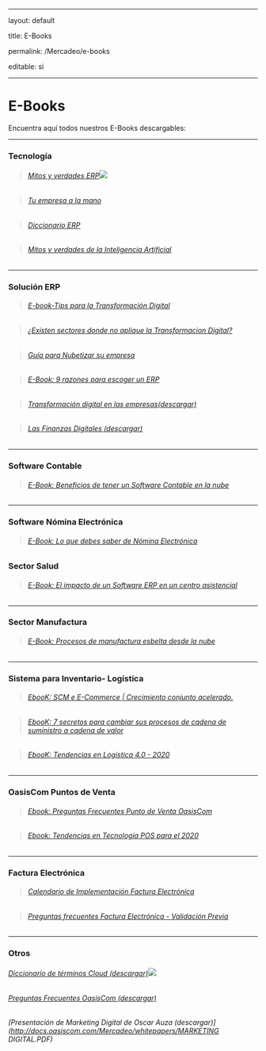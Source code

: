 ﻿---





layout: default





title: E-Books





permalink: /Mercadeo/e-books





editable: si





---











# E-Books





 





Encuentra aquí todos nuestros E-Books descargables:











------------------------------------------------------








### Tecnología

>###### [Mitos y verdades ERP](http://docs.oasiscom.com/Mercadeo/e-books/EBOOK-mitos-y-verdades-ERP.pdf)![](http://docs.oasiscom.com/Mercadeo/fichas/Gift_new100gif.gif)

>###### [Tu empresa a la mano](http://docs.oasiscom.com/Mercadeo/e-books/tu-empresa-a-la-mano.pdf)

>###### [Diccionario ERP](http://docs.oasiscom.com/Mercadeo/e-books/diccionario-erp.pdf)

>###### [Mitos y verdades de la Inteligencia Artificial](http://docs.oasiscom.com/Mercadeo/e-books/E-BOOK-mitos-verdad-Inteligencia-Artificial.pdf)

---


### Solución ERP


>###### [E-book-Tips para la Transformación Digital](http://docs.oasiscom.com/Mercadeo/e-books/ebook-tips-para-la-transformacion-digital.pdf)



>###### [¿Existen sectores donde no aplique la Transformacion Digital?](http://docs.oasiscom.com/Mercadeo/e-books/existen-sectores-donde-no-aplique-la-tranformacion-digital.pdf)





>###### [Guía para Nubetizar su empresa](http://docs.oasiscom.com/Mercadeo/fichas/E-book_Guia_para_nubetizar_su_empresa.pdf)





>###### [E-Book: 9 razones para escoger un ERP](http://docs.oasiscom.com/Mercadeo/fichas/E-BOOK-9-razones-para-escoger-un-erp.pdf)





>###### [Transformación digital en las empresas(descargar)](http://docs.oasiscom.com/Mercadeo/whitepapers/Brochure_Transformacion_Digital_06062017_01.pdf)





>###### [Las Finanzas Digitales (descargar)](http://docs.oasiscom.com/Mercadeo/whitepapers/Las_finanzas_digitales.pdf)

















---





### Software Contable





>###### [E-Book: Beneficios de tener un Software Contable en la nube](http://docs.oasiscom.com/Mercadeo/e-books/Beneficios-de-tener-software-contable.pdf)











---

### Software Nómina Electrónica 











>###### [E-Book: Lo que debes saber de Nómina Electrónica](http://docs.oasiscom.com/Mercadeo/e-books/e-book-nomina-electronica.pdf)





### Sector Salud











>###### [E-Book: El impacto de un Software ERP en un centro asistencial](http://docs.oasiscom.com/Mercadeo/fichas/EBook-Salud-El-impacto-de-un-software-Erp-en-un-centro-asistencial.pdf)











---





### Sector Manufactura 











>###### [E-Book: Procesos de manufactura esbelta desde la nube](http://docs.oasiscom.com/Mercadeo/e-books/ebook-manufactura-esbelta.pdf)











---





### Sistema para Inventario- Logística







>###### [EbooK: SCM e E-Commerce | Crecimiento conjunto acelerado.](http://docs.oasiscom.com/Mercadeo/e-books/Ebook-SCM-E-commerce.pdf)



>###### [EbooK: 7 secretos para cambiar sus procesos de cadena de suministro a cadena de valor](http://docs.oasiscom.com/Mercadeo/e-books/E-book-logistica-7-secretos-para-cambiar-su-cadena-de-suministro-a-cadena-valor-2019.pdf)





>###### [EbooK: Tendencias en Logística 4.0 - 2020](http://docs.oasiscom.com/Mercadeo/e-books/Ebook-tendencias-logistica-2020.pdf)





---





### OasisCom Puntos de Venta





>###### [Ebook: Preguntas Frecuentes Punto de Venta OasisCom](http://docs.oasiscom.com/Mercadeo/e-books/e-book-preguntas-frecuentes-punto-de-venta-oasiscom.pdf)  





>###### [Ebook: Tendencias en Tecnología POS para el 2020](http://docs.oasiscom.com/Mercadeo/e-books/tendencias-pos-ebook.pdf)











---





### Factura Electrónica



>###### [Calendario de Implementación Factura Electrónica](http://docs.oasiscom.com/Mercadeo/e-books/calendario-factura-electronica.pdf) 







>###### [Preguntas frecuentes Factura Electrónica - Validación Previa](http://docs.oasiscom.com/Mercadeo/e-books/Preguntas-frecuentes-factura-electronica-validacion-previa.pdf) 











---





### Otros











###### [Diccionario de términos Cloud  (descargar)](http://docs.oasiscom.com/Mercadeo/e-books/diccionario-terminos-cloud.pdf)![](http://docs.oasiscom.com/Mercadeo/fichas/Gift_new100gif.gif)

###### [Preguntas Frecuentes OasisCom  (descargar)](http://docs.oasiscom.com/Mercadeo/e-books/preguntas-frecuentes-general.pdf)

###### [Presentación de Marketing Digital de Oscar Auza  (descargar)](http://docs.oasiscom.com/Mercadeo/whitepapers/MARKETING DIGITAL.PDF)











